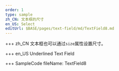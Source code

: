```yaml
---
order: 1
type: sample
zh_CN: 文本框的尺寸
en_US: Select
editUrl: $BASE/pages/text-field/md/TextField8.md
---
```


+++ zh_CN
文本框也可以通过<Code>size</Code>属性设置尺寸。

+++ en_US
Underlined Text Field

+++ SampleCode
fileName: TextField8
